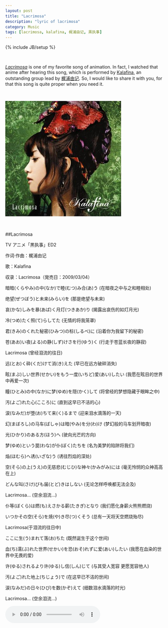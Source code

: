 ```yaml
---
layout: post
title: "Lacrimosa"
description: "lyric of lacrimosa"
category: Music
tags: [lacrimosa, kalafina, 梶浦由记, 黒执事]
---
```

{% include JB/setup %}


<br />

[*Lacrimosa*](/media/Lacrimosa.mp3) is one of my favorite song of animation. In fact, I watched that anime after hearing this song, which is performed by [Kalafina](http://en.wikipedia.org/wiki/Kalafina), an outstanding group lead by [梶浦由记](http://en.wikipedia.org/wiki/Yuki_Kajiura). So, I would like to share it with you, for that this song is quite proper when you need it.
  
<br />


[![image](/media/lacrimosa.jpg)](/media/Lacrimosa.mp3)



<br />

##Lacrimosa


TV アニメ「黒执事」ED2

作词·作曲：梶浦由记

歌：Kalafina

収录：Lacrimosa（発売日：2009/03/04）


暗暗(くらやみ)の中(なか)で睦(むつ)み合(あ)う (在暗夜之中与之和睦相处)

绝望(ぜつぼう)と未来(みらい)を (那是绝望与未来)

哀(かな)しみを暴(あば)く月灯(つきあか)り (揭露出哀伤的如灯月光)

冷(つめ)たく照(て)らしてた (无情的将我笼罩)

君(きみ)のくれた秘密(ひみつ)の标(しるべ)に (沿着你为我留下的秘密)

苍(あお)い夜(よる)の静(しず)けさを行(ゆう)く (行走于苍蓝长夜的静寂)

Lacrimosa (曾经泪流的往日)

远(とお)く砕(くだ)けて消(き)えた (早已在远方破碎消失)

眩(まぶ)しい世界(せかい)をもう一度(いちど)爱(あい)したい (我愿在眩目的世界中再爱一次)

瞳(ひとみ)の中(なか)に梦(ゆめ)を隠(かく)して (将曾经的梦想隐藏于眼眸之中)

汚(よご)れた心(こころ)に (直到这早已不洁的心)

涙(なみだ)が堕(お)ちて来(く)るまで (迎来泪水滴落的一天)

幻(まぼろし)の马车(ばしゃ)は暗(やみ)を分(わ)け (梦幻般的马车划开暗夜)

光(ひかり)のある方(ほう)へ (驶向光芒的方向)

梦(ゆめ)という罠(わな)が仆(ぼく)たちを (名为美梦的陷阱将我们)

焔(ほむら)へ诱(いざな)う (诱往烈焰的深处)

空(そら)の上(うえ)の无慈悲(むじひ)な神々(かみがみ)には (毫无怜悯的众神高高在上)

どんな叫(さけ)びも届(とど)きはしない (无论怎样呼唤都无法企及)

Lacrimosa... (空余泪流...)

仆等(ぼくら)は燃(も)えさかる薪(たきぎ)となり (我们愿化身薪火熊熊燃烧)

いつかその空(そら)を焼(や)き尽(つ)くそう (总有一天将天空燃烧殆尽)

Lacrimosa(于泪流的往日中)

ここに生(う)まれて落(お)ちた (既然诞生于这个世间)

血(ち)濡(ぶ)れた世界(せかい)を恐(おそ)れずに爱(あい)したい (我愿在血染的世界中无畏的爱)

许(ゆる)されるより许(ゆる)し信(しん)じて (与其受人宽容 更愿宽容他人)

汚(よご)れた地上(ちじょう)で (在这早已不洁的世间)

涙(なみだ)の日々(ひび)を数(かぞ)えて (细数泪水滴落的时光)

Lacrimosa... (空余泪流...)

<audio src="/media/Lacrimosa.mp3" controls="controls"></audio>